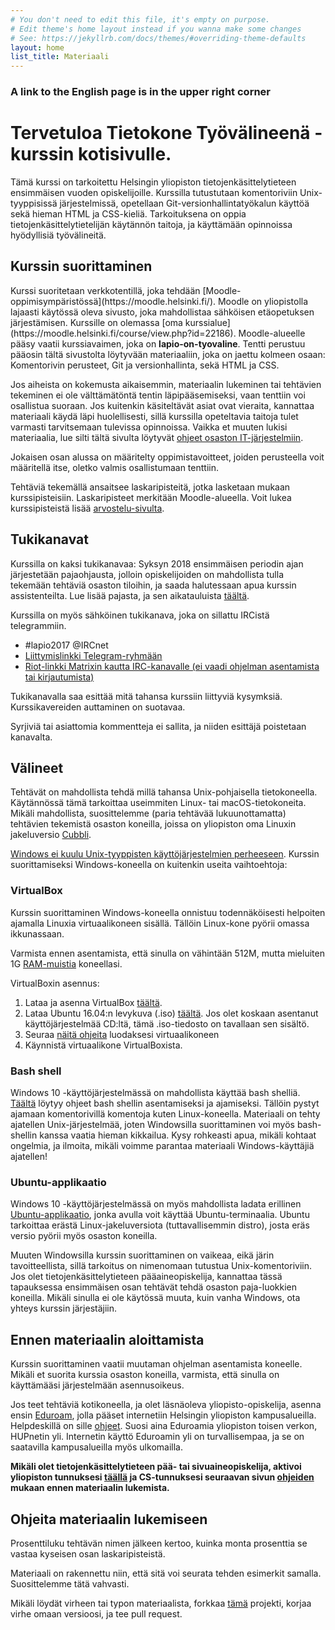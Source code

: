 ```yaml
---
# You don't need to edit this file, it's empty on purpose.
# Edit theme's home layout instead if you wanna make some changes
# See: https://jekyllrb.com/docs/themes/#overriding-theme-defaults
layout: home
list_title: Materiaali
---
```


<h3>A link to the English page is in the upper right corner</h3>

<h1 id="main-title">Tervetuloa Tietokone Työvälineenä -kurssin kotisivulle. </h1>

Tämä kurssi on tarkoitettu Helsingin yliopiston tietojenkäsittelytieteen ensimmäisen vuoden opiskelijoille. Kurssilla tutustutaan komentoriviin Unix-tyyppisissä järjestelmissä, opetellaan Git-versionhallintatyökalun käyttöä sekä hieman HTML ja CSS-kieliä. Tarkoituksena on oppia tietojenkäsittelytietelijän käytännön taitoja, ja käyttämään opinnoissa hyödyllisiä työvälineitä.

<h2>Kurssin suorittaminen</h2>
Kurssi suoritetaan verkkotentillä, joka tehdään [Moodle-oppimisympäristössä](https://moodle.helsinki.fi/). Moodle on yliopistolla lajaasti käytössä oleva sivusto, joka mahdollistaa sähköisen etäopetuksen järjestämisen. Kurssille on olemassa [oma kurssialue](https://moodle.helsinki.fi/course/view.php?id=22186). Moodle-alueelle pääsy vaatii kurssiavaimen, joka on <strong>lapio-on-tyovaline</strong>. Tentti perustuu pääosin tältä sivustolta löytyvään materiaaliin, joka on jaettu kolmeen osaan: Komentorivin perusteet, Git ja versionhallinta, sekä HTML ja CSS.

Jos aiheista on kokemusta aikaisemmin, materiaalin lukeminen tai tehtävien tekeminen ei ole välttämätöntä tentin läpipääsemiseksi, vaan tenttiin voi osallistua suoraan. Jos kuitenkin käsiteltävät asiat ovat vieraita, kannattaa materiaali käydä läpi huolellisesti, sillä kurssilla opeteltavia taitoja tulet varmasti tarvitsemaan tulevissa opinnoissa. Vaikka et muuten lukisi materiaalia, lue silti tältä sivulta löytyvät [ohjeet osaston IT-järjestelmiin](/osaston-jarjestelmat).

Jokaisen osan alussa on määritelty oppimistavoitteet, joiden perusteella voit määritellä itse, oletko valmis osallistumaan tenttiin.

Tehtäviä tekemällä ansaitsee laskaripisteitä, jotka lasketaan mukaan kurssipisteisiin. Laskaripisteet merkitään Moodle-alueella. Voit lukea kurssipisteistä lisää [arvostelu-sivulta](/tentti).

## Tukikanavat

Kurssilla on kaksi tukikanavaa: Syksyn 2018 ensimmäisen periodin ajan järjestetään pajaohjausta, jolloin opiskelijoiden on mahdollista tulla tekemään tehtäviä osaston tiloihin, ja saada halutessaan apua kurssin assistenteilta. Lue lisää pajasta, ja sen aikatauluista [täältä](/paja).

Kurssilla on myös sähköinen tukikanava, joka on sillattu IRCistä telegrammiin.

- #lapio2017 @IRCnet
- <a href="https://t.me/tktlapio">Liittymislinkki Telegram-ryhmään</a>
- <a href="https://riot.im/app/#/room/#_ircnet_#lapio2017:irc.snt.utwente.nl">Riot-linkki Matrixin kautta IRC-kanavalle (ei vaadi ohjelman asentamista tai kirjautumista)</a>

Tukikanavalla saa esittää mitä tahansa kurssiin liittyviä kysymksiä. Kurssikavereiden auttaminen on suotavaa.

Syrjiviä tai asiattomia kommentteja ei sallita, ja niiden esittäjä poistetaan kanavalta.

## Välineet

Tehtävät on mahdollista tehdä millä tahansa Unix-pohjaisella tietokoneella. Käytännössä tämä tarkoittaa useimmiten Linux- tai macOS-tietokoneita. Mikäli mahdollista, suosittelemme (paria tehtävää lukuunottamatta) tehtävien tekemistä osaston koneilla, joissa on yliopiston oma Linuxin jakeluversio [Cubbli](https://helpdesk.it.helsinki.fi/ohjeet/tietokone-ja-tulostaminen/tyoasemapalvelu/yleista-cubblista).

[Windows ei kuulu Unix-tyyppisten käyttöjärjestelmien perheeseen](https://en.wikipedia.org/wiki/Unix-like). Kurssin suorittamiseksi Windows-koneella on kuitenkin useita vaihtoehtoja:

### VirtualBox

Kurssin suorittaminen Windows-koneella onnistuu todennäköisesti helpoiten ajamalla Linuxia virtuaalikoneen sisällä. Tällöin Linux-kone pyörii omassa ikkunassaan.

Varmista ennen asentamista, että sinulla on vähintään 512M, mutta mieluiten 1G [RAM-muistia](https://www.computerhope.com/issues/ch000149.htm) koneellasi.

  VirtualBoxin asennus:

  1. Lataa ja asenna VirtualBox [täältä](https://www.virtualbox.org/wiki/Downloads).
  2. Lataa Ubuntu 16.04:n levykuva (.iso) [täältä](http://releases.ubuntu.com/16.04/). Jos olet koskaan asentanut käyttöjärjestelmää CD:ltä, tämä .iso-tiedosto on tavallaan sen sisältö.
  3. Seuraa [näitä ohjeita](http://www.psychocats.net/ubuntu/virtualbox) luodaksesi virtuaalikoneen
  4. Käynnistä virtuaalikone VirtualBoxista.

### Bash shell

Windows 10 -käyttöjärjestelmässä on mahdollista käyttää bash shelliä. [Täältä](https://www.windowscentral.com/how-install-bash-shell-command-line-windows-10) löytyy ohjeet bash shellin asentamiseksi ja ajamiseksi. Tällöin pystyt ajamaan komentorivillä komentoja kuten Linux-koneella. Materiaali on tehty ajatellen Unix-järjestelmää, joten Windowsilla suorittaminen voi myös bash-shellin kanssa vaatia hieman kikkailua. Kysy rohkeasti apua, mikäli kohtaat ongelmia, ja ilmoita, mikäli voimme parantaa materiaali Windows-käyttäjiä ajatellen!


### Ubuntu-applikaatio

Windows 10 -käyttöjärjestelmässä on myös mahdollista ladata erillinen [Ubuntu-applikaatio](https://tutorials.ubuntu.com/tutorial/tutorial-ubuntu-on-windows#0), jonka avulla voit käyttää Ubuntu-terminaalia. Ubuntu tarkoittaa erästä Linux-jakeluversiota (tuttavallisemmin distro), josta eräs versio pyörii myös osaston koneilla.

Muuten Windowsilla kurssin suorittaminen on vaikeaa, eikä järin tavoitteellista, sillä tarkoitus on nimenomaan tutustua Unix-komentoriviin. Jos olet tietojenkäsittelytieteen pääaineopiskelija, kannattaa tässä tapauksessa ensimmäisen osan tehtävät tehdä osaston paja-luokkien koneilla. Mikäli sinulla ei ole käytössä muuta, kuin vanha Windows, ota yhteys kurssin järjestäjiin.

## Ennen materiaalin aloittamista

Kurssin suorittaminen vaatii muutaman ohjelman asentamista koneelle. Mikäli et suorita kurssia osaston koneilla, varmista, että sinulla on käyttämääsi järjestelmään asennusoikeus.

Jos teet tehtäviä kotikoneella, ja olet läsnäoleva yliopisto-opiskelija, asenna ensin [Eduroam](https://www.eduroam.org/what-is-eduroam/), jolla pääset internetiin Helsingin yliopiston kampusalueilla. Helpdeskillä on sille [ohjeet](https://helpdesk.it.helsinki.fi/ohjeet/kirjautuminen-ja-yhteydet/verkkoyhteydet/eduroam-verkon-asennus-asetustiedoston-avulla). Suosi aina Eduroamia yliopiston toisen verkon, HUPnetin yli. Internetin käyttö Eduroamin yli on turvallisempaa, ja se on saatavilla kampusalueilla myös ulkomailla.

**Mikäli olet tietojenkäsittelytieteen pää- tai sivuaineopiskelija, aktivoi yliopiston tunnuksesi [täällä](https://helpdesk.it.helsinki.fi/ohjeet/kirjautuminen-ja-yhteydet/kayttajatunnus/uuden-kayttajatunnuksen-aktivointi) ja CS-tunnuksesi seuraavan sivun [ohjeiden](https://www.cs.helsinki.fi/tietotekniikka/k-ytt-luvat) mukaan ennen materiaalin lukemista.**

<h2>Ohjeita materiaalin lukemiseen</h2>

Prosenttiluku tehtävän nimen jälkeen kertoo, kuinka monta prosenttia se vastaa kyseisen osan laskaripisteistä.

Materiaali on rakennettu niin, että sitä voi seurata tehden esimerkit samalla. Suosittelemme tätä vahvasti.

Mikäli löydät virheen tai typon materiaalista, forkkaa [tämä](https://github.com/tkt-lapio/tkt-lapio.github.io) projekti, korjaa virhe omaan versioosi, ja tee pull request.
